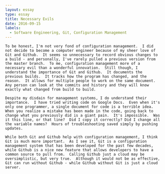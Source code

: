 ```yaml
---
layout: essay
type: essay
title: Necessary Evils
date: 2016-09-15
labels:
  - Software Engineering, Git, Configuration Management
---
```


	To be honest, I'm not very fond of configuration management.  I did not decide to become a computer engineer because of my sheer love of Git and Github.  It seems so unnecessary to record obvious changes to a build - and personally, I've rarely pulled a previous version from the master branch.  To me, configuration management more of a necessary evil than a wonderful innovation.  Still though, I understand the importance of Git and Github.  It documents the previous builds.  It tracks how the program has changed, and the reason.  It allows for multiple people to work on the same document.  Any person can look at the commits and history and they will know exactly what changed from build to build.

	Despite my disdain for management systems, I do understand their importance.  I have tried writing code on Google Docs.  Even when it's only one programmer, a single document for code is a terrible idea.  When you realize a mistake has been made in the code, going back to change what you previously did is a giant pain.  It's impossible.  Was it this line, or that line?  Did I copy it correctly? Did I change all the variable names?  Hours of troubleshooting saved simply by pushing updates.  

	While both Git and Github help with configuration management, I think Git is much more important.  As I see it, Git is a configuration management system that has been developed for the past few decades, while Github is a nice new feature that allows developers to have a common source to pull from.  Calling Github just a cloud may be oversimplistic, but very true.  Although it would not be as effective, Git can run without Github - while Github without Git is just a cloud server.	
	